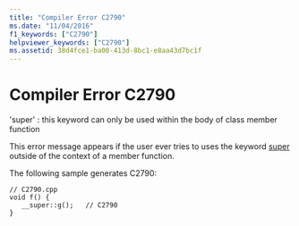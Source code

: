 ```yaml
---
title: "Compiler Error C2790"
ms.date: "11/04/2016"
f1_keywords: ["C2790"]
helpviewer_keywords: ["C2790"]
ms.assetid: 38d4fce1-ba00-413d-8bc1-e8aa43d7bc1f
---
```

# Compiler Error C2790

'super' : this keyword can only be used within the body of class member function

This error message appears if the user ever tries to uses the keyword [super](../../cpp/super.md) outside of the context of a member function.

The following sample generates C2790:

```
// C2790.cpp
void f() {
   __super::g();   // C2790
}
```